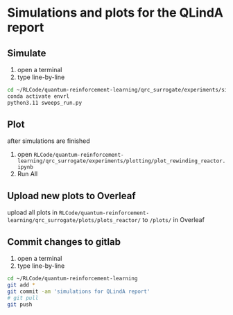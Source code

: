 # Simulations and plots for the QLindA report

## Simulate

1. open a terminal
2. type line-by-line

```bash
cd ~/RLCode/quantum-reinforcement-learning/qrc_surrogate/experiments/simulating/
conda activate envrl 
python3.11 sweeps_run.py
```

## Plot

after simulations are finished
1. open
`RLCode/quantum-reinforcement-learning/qrc_surrogate/experiments/plotting/plot_rewinding_reactor.ipynb`
2. Run All

## Upload new plots to Overleaf
upload all plots in
`RLCode/quantum-reinforcement-learning/qrc_surrogate/plots/plots_reactor/`
to `/plots/` in Overleaf

## Commit changes to gitlab
 
1. open a terminal
2. type line-by-line

```bash
cd ~/RLCode/quantum-reinforcement-learning
git add * 
git commit -am 'simulations for QLindA report'
# git pull
git push
```
